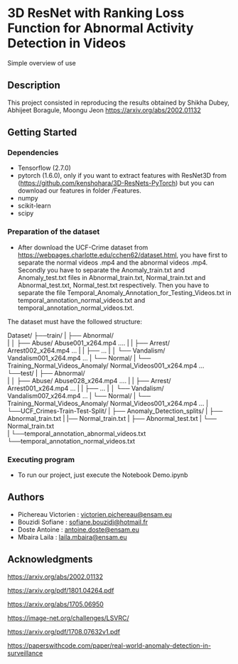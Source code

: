 # 3D ResNet with Ranking Loss Function for Abnormal Activity Detection in VideosSimple overview of use## DescriptionThis project consisted in reproducing the results obtained by Shikha Dubey, Abhijeet Boragule,Moongu Jeon <https://arxiv.org/abs/2002.01132>## Getting Started### Dependencies* Tensorflow (2.7.0)* pytorch (1.6.0), only if you want to extract features with ResNet3D from (https://github.com/kenshohara/3D-ResNets-PyTorch) but you can download our features in folder /Features.* numpy* scikit-learn* scipy### Preparation of the dataset* After download the UCF-Crime dataset from https://webpages.charlotte.edu/cchen62/dataset.html, you have first to separate the normal videos .mp4 and the abnormal videos .mp4. Secondly you have to separate the Anomaly_train.txt and Anomaly_test.txt files in Abnormal_train.txt, Normal_train.txt and Abnormal_test.txt, Normal_test.txt respectively. Then you have to separate the file Temporal_Anomaly_Annotation_for_Testing_Videos.txt in temporal_annotation_normal_videos.txt and temporal_annotation_normal_videos.txt.The dataset must have the followed structure:Dataset/├──train/|   ├── Abnormal/           |   │   ├── Abuse/ Abuse001_x264.mp4 ....|   |   ├── Arrest/ Arrest002_x264.mp4 ...|   |   ├── ...|   │   └── Vandalism/ Vandalism001_x264.mp4 ...|   └── Normal/|            └── Training_Normal_Videos_Anomaly/ Normal_Videos001_x264.mp4 ...└──test/|   ├── Abnormal/           |   │   ├── Abuse/ Abuse028_x264.mp4 ....|   |   ├── Arrest/ Arrest001_x264.mp4 ...|   |   ├── ...|   │   └── Vandalism/ Vandalism007_x264.mp4 ...|   └── Normal/|            └── Training_Normal_Videos_Anomaly/ Normal_Videos001_x264.mp4 ...|└──UCF_Crimes-Train-Test-Split/|   ├── Anomaly_Detection_splits/|         ├── Abnormal_train.txt|         |── Normal_train.txt|         ├── Abnormal_test.txt|         └── Normal_train.txt   |└──temporal_annotation_abnormal_videos.txt└──temporal_annotation_normal_videos.txt### Executing program* To run our project, just execute the Notebook Demo.ipynb## Authors* Pichereau Victorien : victorien.pichereau@ensam.eu* Bouzidi Sofiane : sofiane.bouzidi@hotmail.fr* Doste Antoine : antoine.doste@ensam.eu* Mbaira Laila : laila.mbaira@ensam.eu## Acknowledgments<https://arxiv.org/abs/2002.01132><https://arxiv.org/pdf/1801.04264.pdf><https://arxiv.org/abs/1705.06950><https://image-net.org/challenges/LSVRC/><https://arxiv.org/pdf/1708.07632v1.pdf><https://paperswithcode.com/paper/real-world-anomaly-detection-in-surveillance>